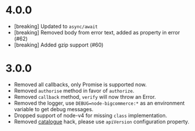 4.0.0
=====
- [breaking] Updated to `async/await`
- [breaking] Removed body from error text, added as property in error (#62)
- [breaking] Added gzip support (#60)

3.0.0
=====

 - Removed all callbacks, only Promise is supported now.
 - Removed `authorise` method in favor of `authorize`.
 - Removed `callback` method, `verify` will now throw an Error.
 - Removed the logger, use `DEBUG=node-bigcommerce:*` as an environment variable to get debug messages.
 - Dropped support of node-v4 for missing `class` implementation.
 - Removed [catalogue](https://github.com/getconversio/node-bigcommerce/pull/18) hack, please use `apiVersion` configuration property.
